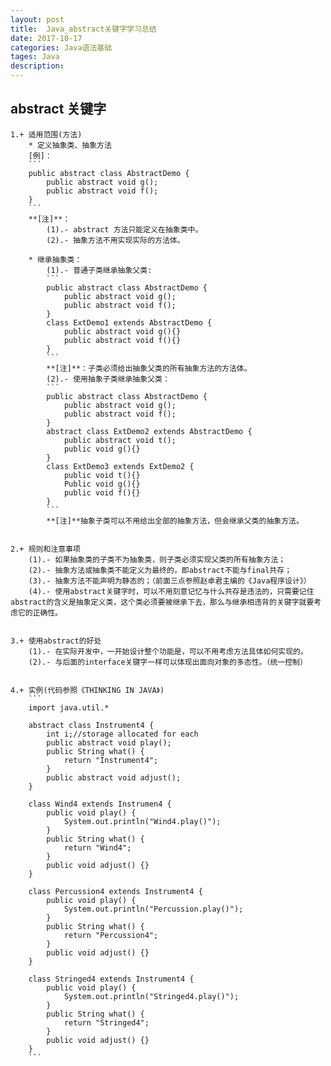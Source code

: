 ```yaml
---
layout: post
title:  Java_abstract关键字学习总结
date: 2017-10-17
categories: Java语法基础
tages: Java
description: 
---
```





## abstract 关键字
	

	1.+ 适用范围(方法)
		* 定义抽象类、抽象方法
		[例]：
		```
		public abstract class AbstractDemo {
			public abstract void g();
			public abstract void f();
		}
		```
		**[注]**：
			(1).- abstract 方法只能定义在抽象类中。
			(2).- 抽象方法不用实现实际的方法体。

		* 继承抽象类：
			(1).- 普通子类继承抽象父类:
			```
			public abstract class AbstractDemo {
				public abstract void g();
				public abstract void f();
			}
			class ExtDemo1 extends AbstractDemo {
				public abstract void g(){}
				public abstract void f(){}
			}
			```
			**[注]**：子类必须给出抽象父类的所有抽象方法的方法体。
			(2).- 使用抽象子类继承抽象父类：
			```
			public abstract class AbstractDemo {
				public abstract void g();
				public abstract void f();
			}
			abstract class ExtDemo2 extends AbstractDemo {
				public abstract void t();
				public void g(){}
			}
			class ExtDemo3 extends ExtDemo2 {
				public void t(){}
				Public void g(){}
				public void f(){}
			}
			```
			**[注]**抽象子类可以不用给出全部的抽象方法，但会继承父类的抽象方法。
	

	2.+ 规则和注意事项
		(1).- 如果抽象类的子类不为抽象类，则子类必须实现父类的所有抽象方法；
		(2).- 抽象方法或抽象类不能定义为最终的，即abstract不能与final共存；
		(3).- 抽象方法不能声明为静态的；（前面三点参照赵卓君主编的《Java程序设计》）
		(4).- 使用abstract关键字时，可以不用刻意记忆与什么共存是违法的，只需要记住abstract的含义是抽象定义类，这个类必须要被继承下去，那么与继承相违背的关键字就要考虑它的正确性。
	

	3.+ 使用abstract的好处
		(1).- 在实际开发中，一开始设计整个功能是，可以不用考虑方法具体如何实现的。
		(2).- 与后面的interface关键字一样可以体现出面向对象的多态性。（统一控制）


	4.+ 实例(代码参照《THINKING IN JAVA》)
		```
		import java.util.*

		abstract class Instrument4 {
			int i;//storage allocated for each
			public abstract void play();
			public String what() {
				return "Instrument4";
			}
			public abstract void adjust();
		}

		class Wind4 extends Instrumen4 {
			public void play() {
				System.out.println("Wind4.play()");
			}
			public String what() {
				return "Wind4";
			}
			public void adjust() {}
		}

		class Percussion4 extends Instrument4 {
			public void play() {
				System.out.println("Percussion.play()");
			}
			public String what() {
				return "Percussion4";
			}
			public void adjust() {}
		}

		class Stringed4 extends Instrument4 {
			public void play() {
				System.out.println("Stringed4.play()");
			}
			public String what() {
				return "Stringed4";
			}
			public void adjust() {}
		}
		```















